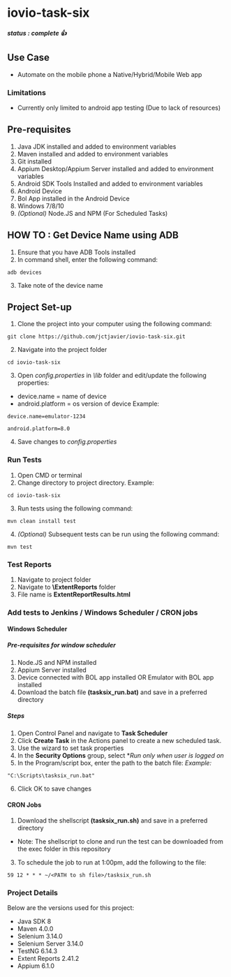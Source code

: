 # iovio-task-six
##### status : *complete* :+1:

## Use Case
* Automate on the mobile phone a Native/Hybrid/Mobile Web app

### Limitations
* Currently only limited to android app testing (Due to lack of resources)

## Pre-requisites
1. Java JDK installed and added to environment variables
2. Maven installed and added to environment variables
3. Git installed
4. Appium Desktop/Appium Server installed and added to environment variables
5. Android SDK Tools Installed and added to environment variables
6. Android Device
7. Bol App installed in the Android Device
8. Windows 7/8/10
9. _(Optional)_ Node.JS and NPM (For Scheduled Tasks)

## HOW TO : Get Device Name using ADB
1. Ensure that you have ADB Tools installed 
2. In command shell, enter the following command:
```
adb devices
```
3. Take note of the device name

## Project Set-up
1. Clone the project into your computer using the following command:
```
git clone https://github.com/jctjavier/iovio-task-six.git
```

2. Navigate into the project folder
```
cd iovio-task-six
```

3. Open *config.properties* in *\lib* folder and edit/update the following properties:
* device.name = name of device
* android.platform = os version of device
Example:
```
device.name=emulator-1234

android.platform=8.0
```
4. Save changes to *config.properties*

### Run Tests
1. Open CMD or terminal
2. Change directory to project directory.
Example:
```
cd iovio-task-six
```

3. Run tests using the following command:
```
mvn clean install test
```

4. _(Optional)_ Subsequent tests can be run using the following command:
```
mvn test
```

### Test Reports
1. Navigate to project folder
2. Navigate to **\ExtentReports** folder
3. File name is **ExtentReportResults.html**

### Add tests to Jenkins / Windows Scheduler / CRON jobs 

#### Windows Scheduler
##### Pre-requisites for window scheduler
1. Node.JS and NPM installed
2. Appium Server installed
3. Device connected with BOL app installed OR Emulator with BOL app installed
1. Download the batch file **(tasksix_run.bat)** and save in a preferred directory

##### Steps
1. Open Control Panel and navigate to **Task Scheduler**
2. Click **Create Task** in the Actions panel to create a new scheduled task.
3. Use the wizard to set task properties
4. In the **Security Options** group, select **Run only when user is logged on*
5. In the Program/script box, enter the path to the batch file:
_Example:_
```
"C:\Scripts\tasksix_run.bat"
```
6. Click OK to save changes

#### CRON Jobs
1. Download the shellscript **(tasksix_run.sh)** and save in a preferred directory
* Note: The shellscript to clone and run the test can be downloaded from the exec folder in this repository
3. To schedule the job to run at 1:00pm, add the following to the file:
```
59 12 * * * ~/<PATH to sh file>/tasksix_run.sh
```

### Project Details
Below are the versions used for this project:
* Java SDK 8
* Maven 4.0.0
* Selenium 3.14.0
* Selenium Server 3.14.0 
* TestNG 6.14.3
* Extent Reports 2.41.2
* Appium 6.1.0